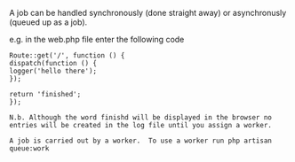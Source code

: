 A job can be handled synchronously (done straight away) or asynchronusly (queued up as a job).

e.g. in the web.php file enter the following code

```
Route::get('/', function () {
dispatch(function () {
logger('hello there');
});

return 'finished';
});

N.b. Although the word finishd will be displayed in the browser no entries will be created in the log file until you assign a worker.

A job is carried out by a worker.  To use a worker run php artisan queue:work
